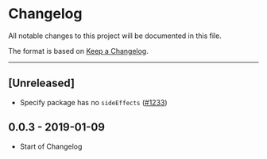 # Changelog

All notable changes to this project will be documented in this file.

The format is based on [Keep a Changelog](http://keepachangelog.com/en/1.0.0/).

---

## [Unreleased]

- Specify package has no `sideEffects` ([#1233](https://github.com/Shopify/quilt/pull/1233))

## 0.0.3 - 2019-01-09

- Start of Changelog

